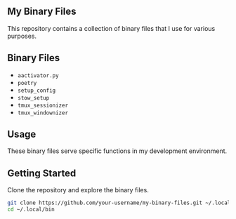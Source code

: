 ## My Binary Files

This repository contains a collection of binary files that I use for various purposes.

## Binary Files

- `aactivator.py`
- `poetry`
- `setup_config`
- `stow_setup`
- `tmux_sessionizer`
- `tmux_windownizer`

## Usage

These binary files serve specific functions in my development environment.

## Getting Started

Clone the repository and explore the binary files.

```bash
git clone https://github.com/your-username/my-binary-files.git ~/.local/bin
cd ~/.local/bin
